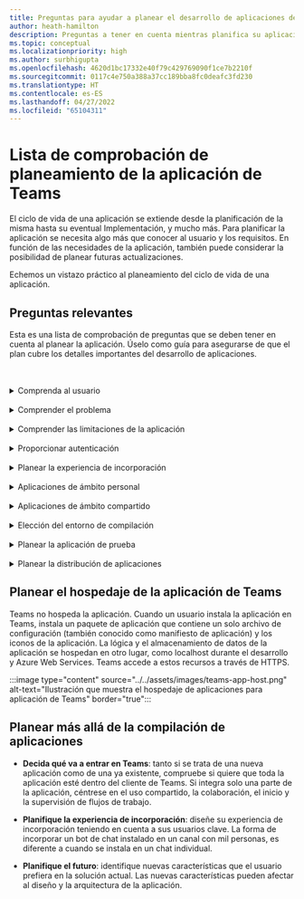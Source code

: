 ```yaml
---
title: Preguntas para ayudar a planear el desarrollo de aplicaciones de Teams
author: heath-hamilton
description: Preguntas a tener en cuenta mientras planifica su aplicación, entender al usuario y sus necesidades, comprender los problemas del usuario que resolvería su aplicación, planificar la autenticación del usuario y su experiencia de incorporación
ms.topic: conceptual
ms.localizationpriority: high
ms.author: surbhigupta
ms.openlocfilehash: 4620d1bc17332e40f79c429769090f1ce7b2210f
ms.sourcegitcommit: 0117c4e750a388a37cc189bba8fc0deafc3fd230
ms.translationtype: HT
ms.contentlocale: es-ES
ms.lasthandoff: 04/27/2022
ms.locfileid: "65104311"
---
```

# <a name="teams-app-planning-checklist"></a>Lista de comprobación de planeamiento de la aplicación de Teams

El ciclo de vida de una aplicación se extiende desde la planificación de la misma hasta su eventual Implementación, y mucho más. Para planificar la aplicación se necesita algo más que conocer al usuario y los requisitos. En función de las necesidades de la aplicación, también puede considerar la posibilidad de planear futuras actualizaciones.

Echemos un vistazo práctico al planeamiento del ciclo de vida de una aplicación.

## <a name="relevant-questions"></a>Preguntas relevantes

Esta es una lista de comprobación de preguntas que se deben tener en cuenta al planear la aplicación. Úselo como guía para asegurarse de que el plan cubre los detalles importantes del desarrollo de aplicaciones.

<br>
<br>
<details>
<summary>Comprenda al usuario</summary>

| # | Considere: |
| --- | --- |
| 1 | ¿Son los usuarios principalmente trabajadores directos con clientes móviles? |
| 2 | ¿Espera que muchos usuarios invitados necesiten acceso a la aplicación? |
| 3 | ¿Usan equipos y canales o, principalmente, chats grupales? |
| 4 | ¿Qué grado de sofisticación técnica tienen sus usuarios principales? |
| 5 | ¿Necesita una experiencia de incorporación completa o le bastan unos cuantos consejos? |

</details>
<br>
<details>
<summary>Comprender el problema</summary>

| # | Considere: |
|--- | --- |
| 1 | ¿Cuáles son las ventajas y desventajas del estado actual del sistema que usan sus usuarios? |
| 2 | ¿Cuáles son los problemas a los que se enfrentan los usuarios que desea solucionar? |
| 3 | ¿Qué características o funcionalidades les gustan y les encantan a sus usuarios en la forma actual de realizar el proceso? |

</details>
<br>
<details>
<summary>Comprender las limitaciones de la aplicación</summary>

| # | Considere: |
| --- | --- |
| 1 | ¿Cuáles son los retos que plantea la integración del back-end de la aplicación actual? |
| 2 | ¿Quién es el propietario de los datos del back-end: la empresa o terceros? |
| 3 | ¿Hay firewalls que afecten al funcionamiento de la aplicación? |
| 4 | ¿Existen API para acceder a los datos que necesita para el funcionamiento de su aplicación? |

</details>
<br>
<details>
<summary>Proporcionar autenticación</summary>

| # | Considere:|
|--- | --- |
| 1 | ¿Accederán los usuarios a diferentes vistas de los datos en función de sus funciones? |
| 2 | ¿Hay datos personales involucrados? |
| 3 | ¿Las interacciones también se basarán en los roles de usuario? |
| 4 | ¿Podrán los usuarios externos acceder a la aplicación? |

</details>
<br>
<details>
<summary>Planear la experiencia de incorporación</summary>

| # | Considere: |
| --- | --- |
| 1 | ¿Qué ocurre cuando un usuario configura por primera vez la pestaña en un canal? |
| 2 | Si comparte tarjetas con una extensión de mensaje, ¿tiene sentido agregar un pequeño vínculo que lleve a una página de más información para ayudar a los usuarios y que sepan qué más puede hacer la aplicación? |
| 3 | ¿Espera que la mayoría de la gente tenga ya algún contexto de para qué sirve la aplicación, o que ya haya usado sus servicios en otro contexto? |
| 4 | ¿Llegan a la aplicación sin conocimientos previos? |

</details>
<br>
<details>
<summary>Aplicaciones de ámbito personal</summary>

| # | Considere: |
| --- | --- |
| 1 | ¿Se requiere una interacción individual con la aplicación por razones de privacidad u otros motivos? Por ejemplo, la comprobación del saldo de las vacaciones u otra información privada. |
| 2 | ¿Va a haber colaboración entre usuarios que pueden no tener ningún Teams en común? Por ejemplo, encontrar los próximos eventos de toda la organización en una empresa. |
| 3 | ¿Hay notificaciones o mensajes personalizados que deban enviarse al usuario a lo largo de la experiencia de la aplicación Teams? |

</details>
<br>
<details>
<summary>Aplicaciones de ámbito compartido</summary>

| # | Considere: |
| --- | --- |
| 1 | ¿La información que presenta la aplicación, ya sea en ficha o a través de un bot, es relevante y útil para la mayoría de los miembros de un equipo? Por ejemplo, la aplicación Scrum. |
| 2 | ¿Podría cambiar el contexto de la aplicación en función del equipo al que se agregue? Por ejemplo, las tareas de Planner son diferentes para distintos equipos. |
| 3 | ¿Es posible que todos los miembros de un rol que necesiten colaborar formen parte de un único equipo? Por ejemplo, agentes que trabajan en la solución de un vale. |

</details>
<br>
<details>
<summary>Elección del entorno de compilación</summary>

Sugerencia: opciones que ayudan a seleccionar el entorno correcto en función de las necesidades de la aplicación.
</details>
<br>
<details>
<summary>Planear la aplicación de prueba</summary>

Sugerencia: opciones que ayudan a determinar el mejor entorno de prueba para la aplicación.
</details>
<br>
<details>
<summary>Planear la distribución de aplicaciones</summary>

Sugerencia: opciones que ayudan a determinar el mejor modelo de distribución.

</details>

## <a name="plan-for-hosting-your-teams-app"></a>Planear el hospedaje de la aplicación de Teams

Teams no hospeda la aplicación. Cuando un usuario instala la aplicación en Teams, instala un paquete de aplicación que contiene un solo archivo de configuración (también conocido como manifiesto de aplicación) y los iconos de la aplicación. La lógica y el almacenamiento de datos de la aplicación se hospedan en otro lugar, como localhost durante el desarrollo y Azure Web Services. Teams accede a estos recursos a través de HTTPS.

:::image type="content" source="../../assets/images/teams-app-host.png" alt-text="Ilustración que muestra el hospedaje de aplicaciones para aplicación de Teams" border="true":::

## <a name="plan-beyond-app-building"></a>Planear más allá de la compilación de aplicaciones

- **Decida qué va a entrar en Teams**: tanto si se trata de una nueva aplicación como de una ya existente, compruebe si quiere que toda la aplicación esté dentro del cliente de Teams. Si integra solo una parte de la aplicación, céntrese en el uso compartido, la colaboración, el inicio y la supervisión de flujos de trabajo.

- **Planifique la experiencia de incorporación**: diseñe su experiencia de incorporación teniendo en cuenta a sus usuarios clave. La forma de incorporar un bot de chat instalado en un canal con mil personas, es diferente a cuando se instala en un chat individual.

- **Planifique el futuro**: identifique nuevas características que el usuario prefiera en la solución actual. Las nuevas características pueden afectar al diseño y la arquitectura de la aplicación.
